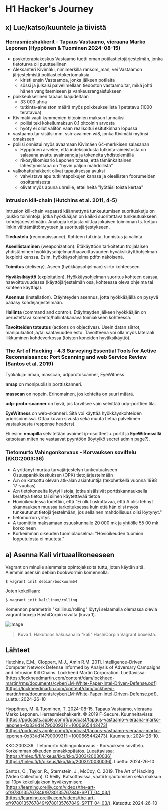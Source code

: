 # H1 Hacker's Journey

## x) Lue/katso/kuuntele ja tiivistä

### Herrasmieshakkerit - Tapaus Vastaamo, vieraana Marko Leponen (Hyppönen & Tuominen 2024-08-15)

- psykoterapiakeskus Vastaamo tuotti oman potilastietojärjestelmän, jonka tietoturva oli puutteellinen
- Aleksanteri Kivimäki, nimimerkillä ransom_man, vei Vastaamon järjestelmistä potilastietokertomuksia
  - kiristi ensin Vastaamoa, jonka jälkeen potilaita
  - sössi ja julkaisi palvelimellaan tiedoston vastaamo.tar, mikä johti hänen vangitsemiseen ja vankeusrangaistukseen
- poikkeuksellinen tapaus laajudeltaan
  - 33 000 uhria
  - tutkinta-aineiston määrä myös poikkeuksellista 1 petatavu (1000 teratavua)
- Kivimäki vaati kymmenien bitcoinien maksun lunnaiksi
  - poliisi teki kokeilumaksun 0.1 bitcoinin arvosta
  - hyöty ei ollut välitön vaan realisoitui esitutkinnan lopussa
- vastaamo.tar sisälsi mm. ssh-avaimen wi8, jonka Kivimäki myönsi omakseen
- poliisi onnistui myös avaamaan Kivimäen 64-merkkisen salasanan
  - Hyppönen arvelee, että indeksoidusta tutkinta-aineistosta on salasana avattu avainsanoja ja tokeneita yhdistelemällä
  - rikosylikomisario Leponen toteaa, että tämänkaltainen lähestymistapa on "hyvin paljon mahdollista"
- valkohattuhakkerit olivat tapauksessa avuksi
  - vahvistava apu tutkintapolkujen kanssa ja oleellisten foorumeiden osoittamisesta
  - olivat myös apuna uhreille, ettei heitä "lyötäisi toista kertaa"

### Intrusion kill-chain (Hutchins et al. 2011, 4-5)

Intrusion kill-chain vapaasti käännettynä tunkeutumisen suoritusketju on joukko toimintoja, jotka hyökkääjän on kaikki suoritettava tunkeutuakseen kohdejärjestelmään. Analogia ketjusta viittaa jokaisen toiminnan ts. ketjun linkin välttämättömyyteen ja suoritusjärjestykseen.

**Tiedustelu** (reconnaissance). Kohteen tutkinta, tunnistus ja valinta.

**Aseellistaminen** (weaponization). Etäkäyttöön tarkoitetun troijalaisen yhdistäminen hyökkäysohjelman/haavoittuvuuden hyväksikäyttöohjelman (exploit) kanssa. Esim. hyökkäysohjelma pdf:n näköisenä.

**Toimitus** (delivery). Aseen (hyökkäysohjelman) siirto kohteeseen.

**Hyväksikäyttö** (exploitation). Hyökkäysohjelman suoritus kohteen osassa, haavoittuvuudessa (käyttöjärjestelmän osa, kohteessa oleva ohjelma tai kohteen käyttäjä).

**Asennus** (installation). Etäyhteyden asennus, jotta hyökkääjällä on pysyvä päääsy kohdejärjestelmään.

**Hallinta** (command and control). Etäyhteyden jälkeen hyökkääjän on perustettava komento/hallintakanava toimiakseen kohteessa.

**Tavoitteiden toteutus** (actions on objectives). Usein datan siirrot, manipulaatiot ja/tai saatavuuden esto. Tavoitteena voi olla myös lateraali liikkuminen kohdeverkossa (toisten koneiden hyväksikäyttö).

### The Art of Hacking - 4.3 Surveying Essential Tools for Active Reconnaissance: Port Scanning and web Service Review (Santos et al. 2019)

Työkaluja: nmap, masscan, udpprotoscanner, EyeWitness

**nmap** on monipuolisin porttiskanneri.

**masscan** on nopein. Erinomainen, jos kohteita on suuri määrä.

**udp-proto-scanner** on hyvä, jos tarvitsee vain selvittää udp-porttien tila.

**EyeWitness** on web-skanneri. Sitä voi käyttää hyökkäyskohteiden priorisoinnissa. Ottaa kuvan sivusta sekä muuta tietoa palvelimen vastauksesta (response headers).

Eli esim: **nmapilla** selvitetään avoimet ip-osoitteet + portit ja **EyeWitnessillä** katsotaan miten ne vastaavat pyyntöön (löytyikö secret admin page?).

### Tietomurto Vahingonkorvaus - Korvauksen sovittelu (KKO:2003:36)

- A yrittänyt murtaa turvajärjestelyn tunkeutuakseen Osuuspankkikeskuksen (OPK) tietojärjestelmään
- A:n on katsottu olevan atk-alan asiantuntija (tekohetkellä vuonna 1998 17-vuotias)
- A:n tietokoneelta löytyi listoja, jotka sisälsivät porttiskannauksella kerättyä tietoa tai siihen käytettävää tietoa
- Hovioikeudessa todettiin, että "Ei ollut uskottavaa, että A olisi tehnyt skannauksen muussa tarkoituksessa kuin että hän olisi myös tunkeutunut tietojärjestelmään, jos sellainen mahdollisuus olisi löytynyt."
 - tietomurron yritys
- A tuomittiin maksamaan osuuskunnalle 20 000 mk ja yhtiölle 55 00 mk korkoineen
- Korkeimman oikeuden tuomiolauselma: "Hovioikeuden tuomion lopputulosta ei muuteta."

## a) Asenna Kali virtuaalikoneeseen

Vagrant on minulle aiemmalta opintojaksolta tuttu, joten käytän sitä. Aiemmin asensin debian bookwormin komennolla:

    $ vagrant init debian/bookworm64

Joten kokeillaan:

    $ vagrant init kalilinux/rolling

Komennon parametrin "kalilinux/rolling" löytyi selaamalla olemassa olevia vagrant boxeja HashiCorpin sivulta (kuva 1).

![image](https://github.com/user-attachments/assets/5c812167-9acb-4f08-9caa-a2e8620c870d)
> Kuva 1. Hakutulos hakusanalla "kali" HashiCorpin Vagrant boxeista.

## Lähteet

Hutchins, E.M., Cloppert, M.J., Amin R.M. 2011. Intelligence-Driven Computer Network Defense Informed by Analysis of Adversary Campaigns and Intrusion Kill Chains. Lockheed Martin Corporation. Luettavissa: [https://lockheedmartin.com/content/dam/lockheed-martin/rms/documents/cyber/LM-White-Paper-Intel-Driven-Defense.pdf](https://lockheedmartin.com/content/dam/lockheed-martin/rms/documents/cyber/LM-White-Paper-Intel-Driven-Defense.pdf). Luettu: 2024-26-10

Hyppönen, M. & Tuominen, T. 2024-08-15. Tapaus Vastaamo, vieraana Marko Leponen. Herrasmieshakkerit. © 2019 F-Secure. Kuunneltavissa: [https://podcasts.apple.com/fi/podcast/tapaus-vastaamo-vieraana-marko-leponen-0x33/id1479000931?i=1000665442473](https://podcasts.apple.com/fi/podcast/tapaus-vastaamo-vieraana-marko-leponen-0x33/id1479000931?i=1000665442473). Kuunneltu: 2024-26-10.

KKO:2003:36. Tietomurto Vahingonkorvaus - Korvauksen sovittelu. Korkeimman oikeuden ennakkopäätös. Lueattavissa: [https://finlex.fi/fi/oikeus/kko/kko/2003/20030036](https://finlex.fi/fi/oikeus/kko/kko/2003/20030036). Luettu: 2024-26-10

Santos, O., Taylor, R., Sternstein, J., McCoy, C. 2019. The Art of Hacking (Video Collection). O'Reilly. Katsottavissa, vaatii kirjautumisen sekä maksun tai 10pv kokeilujakson hyväksymisen: [https://learning.oreilly.com/videos/the-art-of/9780135767849/9780135767849-SPTT_04_03/](https://learning.oreilly.com/videos/the-art-of/9780135767849/9780135767849-SPTT_04_03/). Katsottu: 2024-26-10
